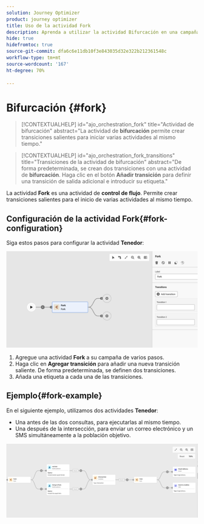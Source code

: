 ```yaml
---
solution: Journey Optimizer
product: journey optimizer
title: Uso de la actividad Fork
description: Aprenda a utilizar la actividad Bifurcación en una campaña de varios pasos
hide: true
hidefromtoc: true
source-git-commit: dfa6c6e11db10f3e843035d32e322b212361548c
workflow-type: tm+mt
source-wordcount: '167'
ht-degree: 70%

---
```


# Bifurcación {#fork}

>[!CONTEXTUALHELP]
>id="ajo_orchestration_fork"
>title="Actividad de bifurcación"
>abstract="La actividad de **bifurcación** permite crear transiciones salientes para iniciar varias actividades al mismo tiempo."


>[!CONTEXTUALHELP]
>id="ajo_orchestration_fork_transitions"
>title="Transiciones de la actividad de bifurcación"
>abstract="De forma predeterminada, se crean dos transiciones con una actividad de **bifurcación**. Haga clic en el botón **Añadir transición** para definir una transición de salida adicional e introducir su etiqueta."

La actividad **Fork** es una actividad de **control de flujo**. Permite crear transiciones salientes para el inicio de varias actividades al mismo tiempo.

## Configuración de la actividad Fork{#fork-configuration}

Siga estos pasos para configurar la actividad **Tenedor**:

![](../assets/workflow-fork.png)

1. Agregue una actividad **Fork** a su campaña de varios pasos.
1. Haga clic en **Agregar transición** para añadir una nueva transición saliente. De forma predeterminada, se definen dos transiciones.
1. Añada una etiqueta a cada una de las transiciones.

## Ejemplo{#fork-example}

En el siguiente ejemplo, utilizamos dos actividades **Tenedor**:

* Una antes de las dos consultas, para ejecutarlas al mismo tiempo.
* Una después de la intersección, para enviar un correo electrónico y un SMS simultáneamente a la población objetivo.

![](../assets/workflow-fork-example.png)
